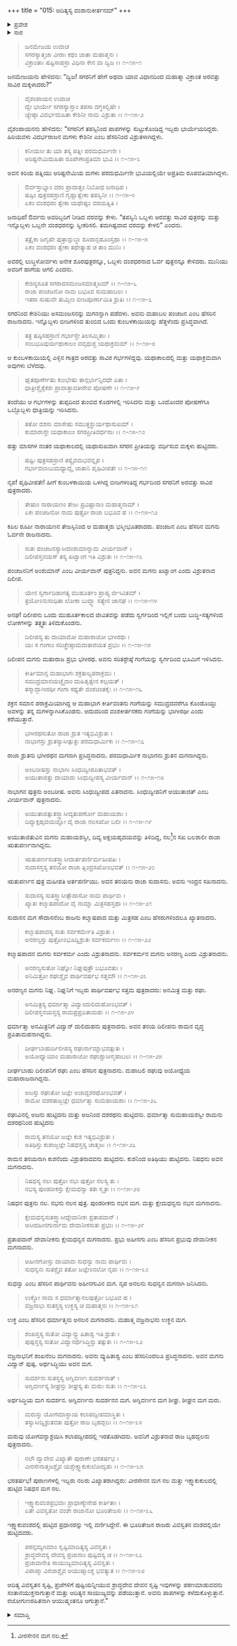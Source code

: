 +++
title = "015: ಆದಿತ್ಯಸ್ಯ ವಂಶಾನುಕೀರ್ತನಮ್"
+++

<details><summary>ಪ್ರವೇಶ</summary>


।।   ಓಂ ಓಂ ನಮೋ ನಾರಾಯಣಾಯ।।   ಶ್ರೀ ವೇದವ್ಯಾಸಾಯ ನಮಃ ।।

ಶ್ರೀ ಕೃಷ್ಣದ್ವೈಪಾಯನ ವೇದವ್ಯಾಸ ವಿರಚಿತ  

**ಶ್ರೀ ಮಹಾಭಾರತ**

**ಖಿಲಭಾಗೇ ಹರಿವಂಶಃ**

**ಹರಿವಂಶ ಪರ್ವ**

**ಅಧ್ಯಾಯ 15**


</details>

<details><summary>ಸಾರ</summary>



</details>


>ಜನಮೇಜಯ ಉವಾಚ  
ಸಗರಸ್ಯಾತ್ಮಜಾ ವೀರಾಃ ಕಥಂ ಜಾತಾ ಮಹಾತ್ಮನಃ ।  
ವಿಕ್ರಾಂತಾಃ ಷಷ್ಟಿಸಾಹಸ್ರಾ ವಿಧಿನಾ ಕೇನ ವಾ ದ್ವಿಜ  ।।   ೧-೧೫-೧
> 
ಜನಮೇಜಯನು ಹೇಳಿದನು: “ದ್ವಿಜ! ಸಗರನಿಗೆ ಹೇಗೆ ಅಥವಾ ಯಾವ ವಿಧಾನದಿಂದ ಮಹಾತ್ಮಾ ವಿಕ್ರಾಂತ ಅರವತ್ತು ಸಾವಿರ ಮಕ್ಕಳಾದರು?”

>ವೈಶಂಪಾಯನ ಉವಾಚ  
ದ್ವೇ ಭಾರ್ಯೇ ಸಗರಸ್ಯಾಸ್ತಾಂ ತಪಸಾ ದಗ್ಧಕಿಲ್ಬಿಷೇ ।  
ಜ್ಯೇಷ್ಠಾ ವಿದರ್ಭದುಹಿತಾ ಕೇಶಿನೀ ನಾಮ ವಿಶ್ರುತಾ ।।   ೧-೧೫-೨
> 
ವೈಶಂಪಾಯನನು ಹೇಳಿದನು: “ಸಗರನಿಗೆ ತಪಸ್ಸಿನಿಂದ ಪಾಪಗಳನ್ನು ಸುಟ್ಟುಕೊಂಡಿದ್ದ ಇಬ್ಬರು ಭಾರ್ಯೆಯರಿದ್ದರು. ಹಿರಿಯವಳು ವಿದರ್ಭರಾಜನ ಮಗಳು ಕೇಶಿನೀ ಎಂಬ ಹೆಸರಿನಿಂದ ವಿಶ್ರುತಳಾಗಿದ್ದಳು.

>ಕನೀಯಸೀ ತು ಯಾ ತಸ್ಯ ಪತ್ನೀ ಪರಮಧರ್ಮಿಣೀ ।  
ಅರಿಷ್ಟನೇಮಿದುಹಿತಾ ರೂಪೇಣಾಪ್ರತಿಮಾ ಭುವಿ ।।   ೧-೧೫-೩
> 
ಅವನ ಕಿರಿಯ ಪತ್ನಿಯು ಅರಿಷ್ಟನೇಮಿಯ ಮಗಳು ಪರಮಧರ್ಮಿಣೀ ಭುವಿಯಲ್ಲಿಯೇ ಅಪ್ರತಿಮ ರೂಪವತಿಯಾಗಿದ್ದಳು.

>ಔರ್ವಸ್ತಾಭ್ಯಾಂ ವರಂ ಪ್ರಾದಾತ್ತಂ ನಿಬೋಧ ಜನಾಧಿಪ ।  
ಷಷ್ಠಿಂ ಪುತ್ರಸಹಸ್ರಾಣಿ ಗೃಹ್ಣಾತ್ವೇಕಾ ತಪಸ್ವಿನೀ ।।   ೧-೧೫-೪  
ಏಕಂ ವಂಶಧರಂ ತ್ವೇಕಾ ಯಥೇಷ್ಟಂ ವರಯತ್ವಿತಿ ।  
> 
ಜನಾಧಿಪ! ಔರ್ವನು ಅವರಿಬ್ಬರಿಗೆ ನೀಡಿದ ವರವನ್ನು ಕೇಳು. “ತಪಸ್ವಿನಿ ಒಬ್ಬಳು ಅರವತ್ತು ಸಾವಿರ ಪುತ್ರರನ್ನು ಮತ್ತು ಇನ್ನೊಬ್ಬಳು ಒಬ್ಬನೇ ವಂಶಧರನನ್ನು ಸ್ವೀಕರಿಸಲಿ. ತಮಗಿಷ್ಟವಾದ ವರವನ್ನು ಕೇಳಲಿ” ಎಂದನು.

>ತತ್ರೈಕಾ ಜಗೃಹೇ ಪುತ್ರಾನ್ಲುಬ್ಧಾ ಶೂರಾನ್ಬಹೂಂಸ್ತಥಾ ।।   ೧-೧೫-೫  
ಏಕಂ ವಂಶಧರಂ ತ್ವೇಕಾ ತಥೇತ್ಯಾಹ ಚ ತಾಂ ಮುನಿಃ ।  
> 
ಅವರಲ್ಲಿ ಲುಬ್ಧಳೋರ್ವಳು ಅನೇಕ ಶೂರಪುತ್ರರನ್ನೂ, ಒಬ್ಬಳು ವಂಶಧರನಾದ ಓರ್ವ ಪುತ್ರನನ್ನೂ ಕೇಳಿದರು. ಮುನಿಯು ಅವರಿಗೆ ಹಾಗೆಯ ಆಗಲಿ ಎಂದನು.

>ಕೇಶಿನ್ಯಸೂತ ಸಗರಾದಸಮಂಜಸಮಾತ್ಮಜಮ್ ।।   ೧-೧೫-೬  
ರಾಜಾ ಪಂಚಜನೋ ನಾಮ ಬಭೂವ ಸುಮಹಾಬಲಃ ।  
ಇತರಾ ಸುಷುವೇ ತುಮ್ಬೀಂ ಬೀಜಪೂರ್ಣಾಮಿತಿ ಶ್ರುತಿಃ ।।   ೧-೧೫-೭
> 
ಸಗರನಿಂದ ಕೇಶಿನಿಯು ಅಸಮಂಜಸನನ್ನು ಮಗನನ್ನಾಗಿ ಪಡೆದಳು. ಅವನು ಮಹಾಬಲ ಪಂಚಜನ ಎಂಬ ಹೆಸರಿನ ರಾಜನಾದನು. ಇನ್ನೊಬ್ಬಳು ಬೀಜಗಳಿಂದ ತುಂಬಿದ ಒಂದು ಕುಂಬಳಕಾಯಿಯನ್ನು ಹೆತ್ತಳೆಂದು ಪ್ರಸಿದ್ಧವಾಗಿದೆ.

>ತತ್ರ ಷಷ್ಠಿಸಹಸ್ರಾಣಿ ಗರ್ಭಾಸ್ತೇ ತಿಲಸಮ್ಮಿತಾಃ ।  
ಸಂಬಭೂವುರ್ಯಥಾಕಾಲಂ ವವೃಧುಶ್ಚ ಯಥಾಕ್ರಮಮ್ ।।   ೧-೧೫-೮
> 
ಆ ಕುಂಬಳಕಾಯಿಯಲ್ಲಿ ಎಳ್ಳಿನ ಗಾತ್ರದ ಅರವತ್ತು ಸಾವಿರ ಗರ್ಭಗಳಿದ್ದವು. ಯಥಾಕಾಲದಲ್ಲಿ ಮತ್ತು ಯಥಾಕ್ರಮವಾಗಿ ಅವುಗಳು ಬೆಳೆದವು.

>ಘೃತಪೂರ್ಣೇಷು ಕುಂಭೇಷು ತಾನ್ಗರ್ಭಾನ್ನಿದಧೇ ಪಿತಾ ।  
ಧಾತ್ರೀಶ್ಚೈಕೈಕಶಃ ಪ್ರಾದಾತ್ತಾವತೀರೇವ ಪೋಷಣೇ ।।   ೧-೧೫-೯
> 
ತಂದೆಯು ಆ ಗರ್ಭಗಳನ್ನು ತುಪ್ಪದಿಂದ ತುಂಬಿದ ಕೊಡಗಳಲ್ಲಿ ಇರಿಸಿದನು ಮತ್ತು ಒಂದೊಂದರ ಪೋಷಣೆಗೂ ಒಬ್ಬೊಬ್ಬಳು ಧಾತ್ರಿಯನ್ನು ಇರಿಸಿದನು.

>ತತೋ ದಶಸು ಮಾಸೇಷು ಸಮುತ್ತಸ್ಥುರ್ಯಥಾಸುಖಮ್ ।  
ಕುಮಾರಾಸ್ತೇ ಯಥಾಕಾಲಂ ಸಗರಪ್ರೀತಿವರ್ಧನಾಃ ।।   ೧-೧೫-೧೦
> 
ಹತ್ತು ಮಾಸಗಳ ನಂತರ ಯಥಾಕಾಲದಲ್ಲಿ ಯಥಾಸುಖವಾಗಿ ಸಗರನ ಪ್ರೀತಿಯನ್ನು ವರ್ಧಿಸುವ ಮಕ್ಕಳು ಹುಟ್ಟಿದರು.

>ಷಷ್ಟಿಃ ಪುತ್ರಸಹಸ್ರಾಣಿ ತಸ್ಯೈವಮಭವನ್ನೃಪ ।  
ಗರ್ಭಾದಲಾಬುಮಧ್ಯಾದ್ವೈ ಜಾತಾನಿ ಪೃಥಿವೀಪತೇ ।।   ೧-೧೫-೧೧
> 
ನೃಪ! ಪೃಥಿವೀಪತೇ! ಹೀಗೆ ಕುಂಬಳಕಾಯಿಯ ಒಳಗಿದ್ದ ಬೀಜಗಳಂತಿದ್ದ ಗರ್ಭದಿಂದ ಸಗರನಿಗೆ ಅರವತ್ತು ಸಾವಿರ ಪುತ್ರರಾದರು.

>ತೇಷಾಂ ನಾರಾಯಣಂ ತೇಜಃ ಪ್ರವಿಷ್ಟಾನಾಂ ಮಹಾತ್ಮನಾಮ್ ।  
ಏಕಃ ಪಂಚಜನೋ ನಾಮ ಪುತ್ರೋ ರಾಜಾ ಬಭೂವ ಹ ।।   ೧-೧೫-೧೨    
> 
ಕಪಿಲ ರೂಪೀ ನಾರಾಯಣನ ತೇಜಸ್ಸಿನಿಂದ ಆ ಮಹಾತ್ಮರು ಭಸ್ಮೀಭೂತರಾದರು. ಪಂಚಜನ ಎಂಬ ಹೆಸರಿನ ಮಗನು ಓರ್ವನೇ ರಾಜನಾದನು.

>ಸುತಃ ಪಂಚಜನಸ್ಯಾಸೀದಂಶುಮಾನ್ನಾಮ ವೀರ್ಯವಾನ್ ।  
ದಿಲೀಪಸ್ತನಯಸ್ ತಸ್ಯ ಖಟ್ವಾಂಗ ಇತಿ ವಿಶ್ರುತಃ ।।   ೧-೧೫-೧೩
> 
ಪಂಚಜನನಿಗೆ ಅಂಶುಮಾನ್ ಎಂಬ ವೀರ್ಯವಾನ್ ಪುತ್ರನಿದ್ದನು. ಅವನ ಮಗನು ಖಟ್ವಾಂಗ ಎಂದು ವಿಶ್ರುತನಾದ ದಿಲೀಪ.

>ಯೇನ ಸ್ವರ್ಗಾದಿಹಾಗತ್ಯ ಮುಹೂರ್ತಂ ಪ್ರಾಪ್ಯ ಜೀಇವಿತಮ್ ।  
ತ್ರಯೋಽನುಸಂಧಿತಾ ಲೋಕಾ ಬುದ್ಧ್ಯಾ ಸತ್ಯೇನ ಚಾನಘ ।।   ೧-೧೫-೧೪
> 
ಅನಘ! ದಿಲೀಪನು ಒಂದು ಮುಹೂರ್ತಕಾಲದ ಜೀವಿತವನ್ನು ಪಡೆದು ಸ್ವರ್ಗದಿಂದ ಇಲ್ಲಿಗೆ ಬಂದು ಬುದ್ಧಿ-ಸತ್ಯಗಳಿಂದ ಲೋಕಗಳನ್ನು ತತ್ತ್ವತಃ ತಿಳಿದುಕೊಂಡನು.

>ದಿಲೀಪಸ್ಯ ತು ದಾಯಾದೋ ಮಹಾರಾಜೋ ಭಗೀರಥಃ ।  
ಯಃ ಸ ಗಂಗಾಂ ಸರಿಚ್ಛ್ರೇಷ್ಠಾಮವಾತಾರಯತ ಪ್ರಭುಃ ।।   ೧-೧೫-೧೫
> 
ದಿಲೀಪನ ಮಗನು ಮಹಾರಾಜ ಪ್ರಭು ಭಗೀರಥ. ಅವನು ಸರಿತಶ್ರೇಷ್ಠೆ ಗಂಗೆಯನ್ನು ಸ್ವರ್ಗದಿಂದ ಭೂಮಿಗೆ ಇಳಿಸಿದನು.

>ಕೀರ್ತಿಮಾನ್ಸ ಮಹಾಭಾಗಃ ಶಕ್ರತುಲ್ಯಪರಾಕ್ರಮಃ ।  
ಸಮುದ್ರಮಾನಯಚ್ಚೈನಾಂ ದುಹಿತೃತ್ವೇನ ಕಲ್ಪಯತ್ ।  
ತಸ್ಮಾದ್ಭಾಗೀರಥೀ ಗಂಗಾ ಕಥ್ಯತೇ ವಂಶಚಿಂತಕೈಃ ।।   ೧-೧೫-೧೬
> 
ಶಕ್ರನ ಸಮಾನ ಪರಾಕ್ರಮಿಯಾಗಿದ್ದ ಆ ಮಹಾಭಾಗ ಕೀರ್ತಿವಂತನು ಗಂಗೆಯನ್ನು ಸಮುದ್ರದವರೆಗೂ ಕೊಂಡೊಯ್ದು ಅವಳನ್ನು ತನ್ನ ಮಗಳನ್ನಾಗಿಸಿಕೊಂಡನು. ಆದುದರಿಂದ ವಂಶಕೀರ್ತನಕರು ಗಂಗೆಯನ್ನು ಭಾಗೀರಥೀ ಎಂದು ಕರೆಯುತ್ತಾರೆ.

>ಭಗೀರಥಸುತೋ ರಾಜಾ ಶ್ರುತ ಇತ್ಯಭಿವಿಶ್ರುತಃ ।  
ನಾಭಾಗಸ್ತು ಶ್ರುತಸ್ಯಾಸೀತ್ಪುತ್ರಃ ಪರಮಧಾರ್ಮಿಕಃ ।।   ೧-೧೫-೧೭
> 
ರಾಜಾ ಶ್ರುತನು ಭಗೀರಥನ ಮಗನಾಗಿ ಪ್ರಸಿದ್ಧನಾದನು. ಪರಮಧಾರ್ಮಿಕ ನಾಭಾಗನು ಶ್ರುತನ ಮಗನಾಗಿದ್ದನು.

>ಅಂಬರೀಷಸ್ತು ನಾಭಾಗಿಃ ಸಿಂಧುದ್ವೀಪಪಿತಾಭವತ್ ।  
ಅಯುತಾಜಿತ್ತು ದಾಯಾದಃ ಸಿಂಧುದ್ವೀಪಸ್ಯ ವೀರ್ಯವಾನ್ ।।   ೧-೧೫-೧೮
> 
ನಾಭಾಗನ ಪುತ್ರನು ಅಂಬರೀಷ. ಅವನು ಸಿಂಧುದ್ವೀಪದ ಪಿತನಾದನು. ಸಿಂಧುದ್ವೀಪನಿಗೆ ಅಯುತಾಜಿತ್ ಎಂಬ ವೀರ್ಯವಾನ್ ಪುತ್ರನಾದನು.

>ಅಯುತಾಜಿತ್ಸುತಸ್ತ್ವಾಸೀದೃತುಪರ್ಣೋ ಮಹಾಯಶಾಃ ।  
ದಿವ್ಯಾಕ್ಷಹೃದಯಜ್ಞೋ ವೈ ರಾಜಾ ನಲಸಖೋ ಬಲೀ ।।   ೧-೧೫-೧೯
> 
ಅಯುತಾಜಿತುವಿನ ಮಗನು ಮಹಾಯಶಸ್ವೀ, ದಿವ್ಯ ಅಕ್ಷಯಹೃದಯವನ್ನು ತಿಳಿದಿದ್ದ, ನಲ[^1]ನ ಸಖ ಬಲಶಾಲೀ ರಾಜಾ ಋತುಪರ್ಣನಾಗಿದ್ದನು.

>ಋತುಪರ್ಣಸುತಸ್ತ್ವಾಸೀದಾರ್ತಪರ್ಣಿರ್ಮಹೀಪತಿಃ ।  
ಸುದಾಸಸ್ತಸ್ಯ ತನಯೋ ರಾಜಾ ತ್ವಿಂದ್ರಸಖೋಽಭವತ್ ।।   ೧-೧೫-೨೦
> 
ಋತುಪರ್ಣನ ಪುತ್ರ ಮಹೀಪತಿ ಆರ್ತಪರ್ಣಿಯು. ಅವನ ತನಯನು ರಾಜಾ ಸುದಾಸನು. ಅವನು ಇಂದ್ರನ ಸಖನಾದನು.

>ಸುದಾಸಸ್ಯ ಸುತಸ್ತ್ವಾಸೀತ್ಸೌದಾಸೋ ನಾಮ ಪಾರ್ಥಿವಃ ।  
ಖ್ಯಾತಃ ಕಲ್ಮಾಷಪಾದೋ ವೈ ನಾಮ್ನಾ ಮಿತ್ರಸಹಸ್ತಥಾ ।।   ೧-೧೫-೨೧
> 
ಸುದಾಸನ ಮಗ ಸೌದಾಸನೆಂಬ ರಾಜನು ಕಲ್ಮಾಷಪಾದ ಮತ್ತು ಮಿತ್ರಸಹ ಎಂಬ ಹೆಸರುಗಳಿಂದಲೂ ಖ್ಯಾತನಾದನು.

>ಕಲ್ಮಾಷಪಾದಸ್ಯ ಸುತಃ ಸರ್ವಕರ್ಮೇತಿ ವಿಶ್ರುತಃ ।  
ಅನರಣ್ಯಸ್ತು ಪುತ್ರೋಽಭೂದ್ವಿಶ್ರುತಃ ಸರ್ವಕರ್ಮಣಃ ।।   ೧-೧೫-೨೨
> 
ಕಲ್ಮಾಷಪಾದನ ಮಗನು ಸರ್ವಕರ್ಮ ಎಂದು ವಿಶ್ರುತನಾದನು. ಸರ್ವಕರ್ಮನ ಮಗನು ಅನರಣ್ಯ ಎಂದು ವಿಶ್ರುತನಾದನು.

>ಅನರಣ್ಯಸುತೋ ನಿಘ್ನೋ ನಿಘ್ನಪುತ್ರೌ ಬಭೂವತುಃ ।  
ಅನಿಮಿತ್ರೋ ರಘುಶ್ಚೈವ ಪಾರ್ಥಿವರ್ಷಭ ಸತ್ತಮೌ ।।   ೧-೧೫-೨೩
> 
ಅನರಣ್ಯನ ಮಗನು ನಿಘ್ನ. ನಿಘ್ನನಿಗೆ ಇಬ್ಬರು ಪಾರ್ಥಿವರ್ಷಭ ಸತ್ತಮ ಪುತ್ರರಾದರು: ಅನಮಿತ್ರ ಮತ್ತು ರಘು.

>ಅನಮಿತ್ರಸ್ಯ ಧರ್ಮಾತ್ಮಾ ವಿದ್ವಾಂದುಲಿದುಹೋಽಭವತ್ ।  
ದಿಲೀಪಸ್ತನಯಸ್ತಸ್ಯ ರಾಮಪ್ರಪ್ರಪಿತಾಮಹಃ ।।   ೧-೧೫-೨೪
> 
ಧರ್ಮಾತ್ಮಾ ಅನಮಿತ್ರನಿಗೆ ವಿದ್ವಾನ್ ದುಲಿದುಹನು ಪುತ್ರನಾದನು. ಅವನ ತನಯ ದಿಲೀಪನು ರಾಮನ ವೃದ್ಧ ಪ್ರಪಿತಾಮಹನಾಗಿದ್ದನು.

>ದೀರ್ಘಬಾಹುರ್ದಿಲೀಪಸ್ಯ ರಘುರ್ನಾಮ್ನಾಭವತ್ಸುತಃ ।  
ಅಯೋಧ್ಯಾಯಾಂ ಮಹಾರಾಜೋ ರಘುಶ್ಚಾಸೀನ್ಮಹಾಬಲಃ ।।   ೧-೧೫-೨೫
> 
ದೀರ್ಘಬಾಹು ದಿಲೀಪನಿಗೆ ರಘು ಎಂಬ ಹೆಸರಿನ ಪುತ್ರನಾದನು. ಮಹಾಬಲಿ ರಘುವು ಅಯೋಧ್ಯೆಯ ಮಹಾರಾಜನಾಗಿದ್ದನು.

>ಅಜಸ್ತು ರಘುತೋ ಜಜ್ಞೇ ಅಜಾದ್ದಶರಥೋಽಭವತ್ ।  
ರಾಮೋ ದಶರತಾಜ್ಜಜ್ಞೇ ಧರ್ಮಾತ್ಮಾ ಸುಮಹಾಯಶಾಃ ।।   ೧-೧೫-೨೬
> 
ರಘುವಿನಲ್ಲಿ ಅಜನು ಹುಟ್ಟಿದನು ಮತ್ತು ಅಜನಿಂದ ದಶರಥನು ಹುಟ್ಟಿದನು. ಧರ್ಮಾತ್ಮಾ ಸುಮಹಾಯಶಸ್ವೀ ರಾಮನು ದಶರಥನಿಂದ ಹುಟ್ಟಿದನು

>ರಾಮಸ್ಯ ತನಯೋ ಜಜ್ಞೇ ಕುಶ ಇತ್ಯಭಿವಿಶ್ರುತಃ ।  
ಅತಿಥಿಸ್ತು ಕುಶಾಜ್ಜಜ್ಞೇ ನಿಷಧಸ್ತಸ್ಯ ಚಾತ್ಮಜಃ ।।   ೧-೧೫-೨೭
> 
ರಾಮನ ತನಯನಾಗಿ ಕುಶನೆಂದು ವಿಶ್ರುತನಾದವನು ಹುಟ್ಟಿದನು. ಕುಶನಿಂದ ಅತಿಥಿಯು ಹುಟ್ಟಿದನು. ನಿಷಧನು ಅವನ ಮಗನಾದನು.

>ನಿಷಧಸ್ಯ ನಲಃ ಪುತ್ರೋ ನಭಃ ಪುತ್ರೋ ನಲಸ್ಯ ತು ।  
ನಭಸ್ಯ ಪುಂಡರೀಕಸ್ತು ಕ್ಷೇಮಧನ್ವಾ ತತಃ ಸ್ಮೃತಃ ।।   ೧-೧೫-೨೮
> 
ನಿಷಧನ ಪುತ್ರನು ನಲ. ನಭನು ನಲನ ಪುತ್ರ. ಪುಂಡರೀಕನು ನಭನ ಮಗ. ಮತ್ತು ಕ್ಷೇಮಧನ್ವನು ನಭನ ಮಗನಾದನು.

>ಕ್ಷೇಮಧನ್ವಸುತಸ್ತ್ವಾಸೀದ್ದೇವಾನೀಕಃ ಪ್ರತಾಪವಾನ್ ।  
ಆಸೀದಹೀನಗುರ್ನಾಮ ದೇವಾನೀಕಸುತಃ ಪ್ರಭುಃ ।।   ೧-೧೫-೨೯
> 
ಪ್ರತಾಪವಾನ್ ದೇವಾನೀಕನು ಕ್ಷೇಮಧನ್ವನ ಮಗನಾದನು. ಪ್ರಭು ಅಹೀನಗು ಎಂಬ ಹೆಸರಿನ ಪ್ರಭುವು ದೇವಾನೀಕನ ಮಗನಾದನು.

>ಅಹೀನಗೋಸ್ತು ದಾಯಾದಃ ಸುಧನ್ವಾ ನಾಮ ಪಾರ್ಥಿವಃ ।  
ಸುಧನ್ವನಃ ಸುತಶ್ಚೈವ ತತೋ ಜಜ್ಞೇಽನಲೋ ನೃಪಃ ।।   ೧-೧೫-೩೦
> 
ಸುಧನ್ವಾ ಎಂಬ ಹೆಸರಿನ ಪಾರ್ಥಿವನು ಅಹೀನಗುವಿನ ಮಗ. ನೃಪ ಅನಲನು ಸುಧನ್ವನ ಮಗನಾಗಿ ಜನಿಸಿದನು.

>ಉಕ್ಥೋ ನಾಮ ಸ ಧರ್ಮಾತ್ಮಾನಲಪುತ್ರೋ ಬಭೂವ ಹ ।  
ವಜ್ರನಾಭಃ ಸುತಸ್ತಸ್ಯ ಉಕ್ಥಸ್ಯ ಚ ಮಹಾತ್ಮನಃ ।।   ೧-೧೫-೩೧
> 
ಉಕ್ಥ ಎಂಬ ಹೆಸರಿನ ಧರ್ಮಾತ್ಮನು ಅನಲನ ಮಗನಾದನು. ಮಹಾತ್ಮ ವಜ್ರನಾಭನು ಉಕ್ಥನ ಮಗ.

>ಶಂಖಸ್ತಸ್ಯ ಸುತೋ ವಿದ್ವಾನ್ವ್ಯುಷಿತಾಶ್ವ ಇತಿ ಶ್ರುತಃ ।  
ಪುಷ್ಪಸ್ತಸ್ಯ ಸುತೋ ವಿದ್ವಾನರ್ಥಸಿದ್ಧಿಸ್ತು ತತ್ಸುತಃ ।।   ೧-೧೫-೩೨
> 
ವಜ್ರನಾಭನಿಗೆ ಶಂಖನೆಂಬ ಮಗನಾದನು. ಅವನು ವ್ಯುಷಿತಾಶ್ವ ಎಂಬ ಹೆಸರಿನಿಂದಲೂ ಪ್ರಸಿದ್ಧನಾದನು. ಅವನ ಮಗನು ವಿದ್ವಾನ್ ಪುಷ್ಪ. ಅರ್ಥಸಿದ್ಧಿಯು ಅವನ ಮಗ.

>ಸುದರ್ಶನಃ ಸುತಸ್ತಸ್ಯ ಅಗ್ನಿವರ್ಣಃ ಸುದರ್ಶನಾತ್ ।  
ಅಗ್ನಿವರ್ಣಸ್ಯ ಶೀಘ್ರಸ್ತು ಶೀಘ್ರಸ್ಯ ತು ಮರುಃ ಸುತಃ ।।   ೧-೧೫-೩೩
> 
ಅರ್ಥಸಿದ್ಧಿಯ ಮಗ ಸುದರ್ಶನ. ಅಗ್ನಿವರ್ಣನು ಸುದರ್ಶನನ ಮಗ. ಅಗ್ನಿವರ್ಣನ ಮಗ ಶೀಘ್ರ. ಶೀಘ್ರನ ಮಗ ಮರು.

>ಮರುಸ್ತು ಯೋಗಮಾಸ್ಥಾಯ ಕಲಾಪದ್ವೀಪಮಾಸ್ಥಿತಃ ।  
ತಸ್ಯಾಸೀದ್ವಿಶ್ರುತವತಃ ಪುತ್ರೋ ರಾಜ ಬೃಹದ್ಬಲಃ ।।   ೧-೧೫-೩೪
> 
ಮರುವು ಯೋಗವನ್ನಾಶ್ರಯಿಸಿ ಕಲಾಪದ್ವೀಪದಲ್ಲಿ ಇರತೊಡಗಿದನು. ಅವನಿಗೆ ವಿಶ್ರುತನಾದ ರಾಜ ಬೃಹದ್ಬಲನು ಪುತ್ರನಾದನು.

>ನಲೌ ದ್ವಾವೇವ ವಿಖ್ಯಾತೌ ಪುರಾಣೇ ಭರತರ್ಷಭ ।  
ವೀರಸೇನಾತ್ಮಜಶ್ಚೈವ ಯಶ್ಚೇಕ್ಷ್ವಾಕುಕುಲೋದ್ವಹಃ ।।   ೧-೧೫-೩೫
> 
ಭರತರ್ಷಭ! ಪುರಾಣಗಳಲ್ಲಿ ಇಬ್ಬರು ನಲರು ವಿಖ್ಯಾತರಾಗಿದ್ದರು: ವೀರಸೇನನ ಮಗ ನಲ ಮತ್ತು ಇಕ್ಷ್ವಾಕುಕುಲದಲ್ಲಿ ಹುಟ್ಟಿದ ನಿಷಧನ ಮಗ ನಲ.

>ಇಕ್ಷ್ವಾಕುವಂಶಪ್ರಭವಾಃ ಪ್ರಾಧಾಣ್ಯೇನೇಹ ಕೀರ್ತಿತಾಃ ।  
ಏತೇ ವಿವಸ್ವತೋ ವಂಶೇ ರಾಜಾನೋ ಭೂರಿತೇಜಸಃ ।।   ೧-೧೫-೩೬
> 
ಇಕ್ಷ್ವಾಕುವಂಶದಲ್ಲಿ ಹುಟ್ಟಿದ ಪ್ರಧಾನರನ್ನು ಇಲ್ಲಿ ವರ್ಣಿಸಿದ್ದೇನೆ. ಈ ಭೂರಿತೇಜಸ ರಾಜರು ವಿವಸ್ವತನ ವಂಶದಲ್ಲಿಯೇ ಹುಟ್ಟಿದವರು.

>ಪಠನ್ಸಮ್ಯಗಿಮಾಂ ಸೃಷ್ಟಿಮಾದಿತ್ಯಸ್ಯ ವಿವಸ್ವತಃ ।  
ಶ್ರಾದ್ಧದೇವಸ್ಯ ದೇವಸ್ಯ ಪ್ರಜಾನಾಂ ಪುಷ್ಟಿದಸ್ಯ ಚ ।।   ೧-೧೫-೩೭  
ಪ್ರಜಾವಾನೇತಿ ಸಾಯುಜ್ಯಮಾದಿತ್ಯಸ್ಯ ವಿವಸ್ವತಃ ।  
ವಿಪಾಪ್ಮಾ ವಿರಜಾಶ್ಚೈವ ಆಯುಷ್ಮಾಂಶ್ಚ ಭವತ್ಯುತ ।।   ೧-೧೫-೩೮
> 
ಆದಿತ್ಯ ವಿವಸ್ವತನ ಸೃಷ್ಟಿ, ಪ್ರಜೆಗಳಿಗೆ ಪುಷ್ಟಿಯನ್ನೀಯುವ ಶ್ರಾದ್ಧದೇವ ದೇವನ ಸೃಷ್ಟಿ ಇವುಗಳನ್ನು ಪಠಣಮಾಡುವವನು ಸಂತಾನಯುಕ್ತನಾಗುತ್ತಾನೆ ಮತ್ತು ಆದಿತ್ಯನ ಸಾಯುಜ್ಯವನ್ನು ಪಡೆಯುತ್ತಾನೆ. ಅವನು ಪಾಪಗಳನ್ನು ಕಳೆದುಕೊಳ್ಳುತ್ತಾನೆ. ರಜೋಗುಣರಹಿತನಾಗಿ ಆಯುಷ್ಮಂತನೂ ಆಗುತ್ತಾನೆ.”


<details><summary>ಸಮಾಪ್ತಿ</summary>

ಇತಿ ಶ್ರೀಮಹಾಭಾರತೇ ಖಿಲೇಷು ಹರಿವಂಶಪರ್ವಣಿ ಆದಿತ್ಯಸ್ಯ ವಂಶಾನುಕೀರ್ತನಂ ನಾಮ ಪಂಚದಶೋಽಧ್ಯಾಯಃ

</details>

[^1]: ವೀರಸೇನನ ಮಗ ನಲ.
